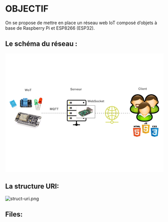 # OBJECTIF
On se propose de mettre en place un réseau web IoT composé d’objets à base de Raspberry Pi et ESP8266 (ESP32).

## Le schéma du réseau :
![web_iot.png](images/web_iot.png)

## La structure URI:
![struct-uri.png](struct-uri.png)

## Files:

